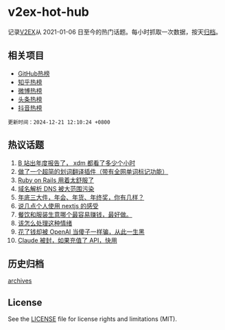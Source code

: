 # v2ex-hot-hub

 记录[V2EX](https://www.v2ex.com/)从 2021-01-06 日至今的热门话题。每小时抓取一次数据，按天[归档](archives)。
 
 ## 相关项目

- [GitHub热榜](https://github.com/snaildev/github-hot-hub)
- [知乎热榜](https://github.com/snaildev/zhihu-hot-hub)
- [微博热榜](https://github.com/snaildev/weibo-hot-hub)
- [头条热榜](https://github.com/snaildev/toutiao-hot-hub)
- [抖音热榜](https://github.com/snaildev/douyin-hot-hub)


 `更新时间：2024-12-21 12:10:24 +0800`

## 热议话题

1. [B 站出年度报告了， xdm 都看了多少个小时](https://www.v2ex.com/t/1099050)
1. [做了一个超简的划词翻译插件（带有全网单词标记功能）](https://www.v2ex.com/t/1099037)
1. [Ruby on Rails 用着太舒服了](https://www.v2ex.com/t/1099039)
1. [域名解析 DNS 被大范围污染](https://www.v2ex.com/t/1099056)
1. [年底三大件，年会、年货、年终奖，你有几样？](https://www.v2ex.com/t/1099116)
1. [说几点个人使用 nextjs 的感受](https://www.v2ex.com/t/1099027)
1. [餐饮和服装生意哪个最容易赚钱，最好做。](https://www.v2ex.com/t/1099095)
1. [该怎么处理这种情绪](https://www.v2ex.com/t/1099036)
1. [花了钱却被 OpenAI 当傻子一样骗，从此一生黑](https://www.v2ex.com/t/1099161)
1. [Claude 被封，如果充值了 API，快用](https://www.v2ex.com/t/1099060)

## 历史归档

[archives](archives)

## License

See the [LICENSE](LICENSE) file for license rights and limitations (MIT).
